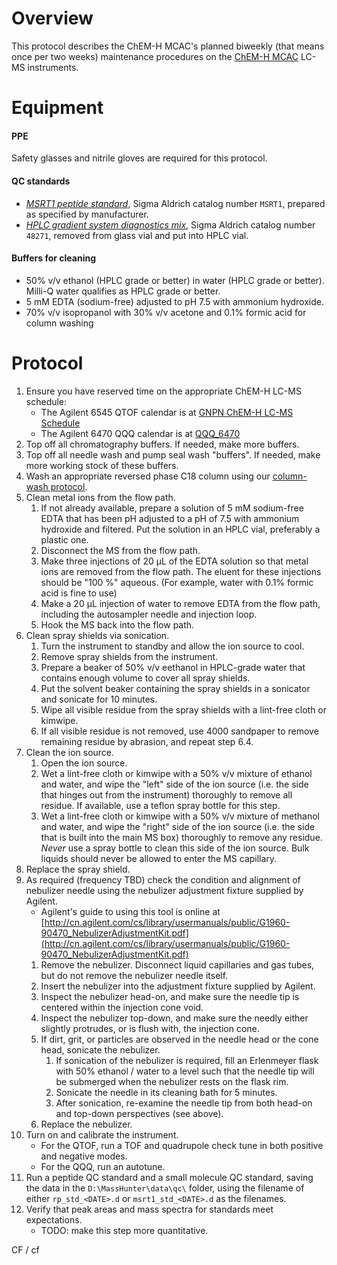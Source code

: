 # Overview

This protocol describes the ChEM-H MCAC's planned biweekly (that means once per two weeks) maintenance procedures on the [ChEM-H MCAC](https://chemh.stanford.edu/knowledge-centers/metabolic-chemistry-analysis-center) LC-MS instruments.

# Equipment
#### PPE
Safety glasses and nitrile gloves are required for this protocol.

#### QC standards
* [*MSRT1 peptide standard*](http://www.sigmaaldrich.com/catalog/product/sigma/msrt1?lang=en&region=US), Sigma Aldrich catalog number `MSRT1`, prepared as specified by manufacturer.
* [*HPLC gradient system diagnostics mix*](http://www.sigmaaldrich.com/catalog/product/supelco/48271?lang=en&region=US),  Sigma Aldrich catalog number `48271`, removed from glass vial and put into HPLC vial.

#### Buffers for cleaning
* 50% v/v ethanol (HPLC grade or better) in water (HPLC grade or better).  Milli-Q water qualifies as HPLC grade or better.
* 5 mM EDTA (sodium-free) adjusted to pH 7.5 with ammonium hydroxide.
* 70% v/v isopropanol with 30% v/v acetone and 0.1% formic acid for column washing

# Protocol
1. Ensure you have reserved time on the appropriate ChEM-H LC-MS schedule:
	* The Agilent 6545 QTOF calendar is at [GNPN ChEM-H LC-MS Schedule](https://calendar.google.com/calendar/embed?src=gnpn.chemh.lc.ms%40gmail.com&ctz=America/Los_Angeles)
	* The Agilent 6470 QQQ calendar is at [QQQ_6470](https://calendar.google.com/calendar/embed?src=3eic0r8c6jmtdf9e350dg8cl74%40group.calendar.google.com&ctz=America/Los_Angeles)
2. Top off all chromatography buffers.  If needed, make more buffers.
3. Top off all needle wash and pump seal wash "buffers".  If needed, make more working stock of these buffers.
4. Wash an appropriate reversed phase C18 column using our [column-wash protocol](reverse_phase_column_wash_protocol.md).
5. Clean metal ions from the flow path.
	1. If not already available, prepare a solution of 5 mM sodium-free EDTA that has been pH adjusted to a pH of 7.5 with ammonium hydroxide and filtered.  Put the solution in an HPLC vial, preferably a plastic one.
	2. Disconnect the MS from the flow path.
	3. Make three injections of 20 &mu;L of the EDTA solution so that metal ions are removed from the flow path.  The eluent for these injections should be "100 %" aqueous.  (For example, water with 0.1% formic acid is fine to use)
	4. Make a 20 &mu;L injection of water to remove EDTA from the flow path, including the autosampler needle and injection loop.
	5. Hook the MS back into the flow path.
6. Clean spray shields via sonication.
	1. Turn the instrument to standby and allow the ion source to cool.
	2. Remove spray shields from the instrument. 
	3. Prepare a beaker of 50% v/v eethanol in HPLC-grade water that contains enough volume to cover all spray shields.
	4. Put the solvent beaker containing the spray shields in a sonicator and sonicate for 10 minutes.
	5. Wipe all visible residue from the spray shields with a lint-free cloth or kimwipe. 
	6. If all visible residue is not removed, use 4000 sandpaper to remove remaining residue by abrasion, and repeat step 6.4.
7. Clean the ion source.  
	1. Open the ion source.
	2. Wet a lint-free cloth or kimwipe with a 50% v/v mixture of ethanol and water, and wipe the "left" side of the ion source (i.e. the side that hinges out from the instrument) thoroughly to remove all residue.  If available, use a teflon spray bottle for this step.
	3. Wet a lint-free cloth or kimwipe with a 50% v/v mixture of methanol and water, and wipe the "right" side of the ion source (i.e. the side that is built into the main MS box) thoroughly to remove any residue.  _Never_ use a spray bottle to clean this side of the ion source.  Bulk liquids should never be allowed to enter the MS capillary.
8. Replace the spray shield.
8. As required (frequency TBD) check the condition and alignment of nebulizer needle using the nebulizer adjustment fixture supplied by Agilent. 
	* Agilent's guide to using this tool is online at [http://cn.agilent.com/cs/library/usermanuals/public/G1960-90470_NebulizerAdjustmentKit.pdf](http://cn.agilent.com/cs/library/usermanuals/public/G1960-90470_NebulizerAdjustmentKit.pdf)
	1. Remove the nebulizer.  Disconnect liquid capillaries and gas tubes, but do not remove the nebulizer needle itself.
	2. Insert the nebulizer into the adjustment fixture supplied by Agilent.
	3. Inspect the nebulizer head-on, and make sure the needle tip is centered within the injection cone void.
	4. Inspect the nebulizer top-down, and make sure the needly either slightly protrudes, or is flush with, the injection cone.
	5. If dirt, grit, or particles are observed in the needle head or the cone head, sonicate the nebulizer.
		1. If sonication of the nebulizer is required, fill an Erlenmeyer flask with 50% ethanol / water to a level such that the needle tip will be submerged when the nebulizer rests on the flask rim.
		2. Sonicate the needle in its cleaning bath for 5 minutes.
		3. After sonication, re-examine the needle tip from both head-on and top-down perspectives (see above).
	6. Replace the nebulizer.
9. Turn on and calibrate the instrument.
	* For the QTOF, run a TOF and quadrupole check tune in both positive and negative modes.
	* For the QQQ, run an autotune.
10. Run a peptide QC standard and a small molecule QC standard, saving the data in the `D:\MassHunter\data\qc\` folder, using the filename of either `rp_std_<DATE>.d` or `msrt1_std_<DATE>.d` as the filenames.
11. Verify that peak areas and mass spectra for standards meet expectations.
	* TODO: make this step more quantitative.

CF / cf